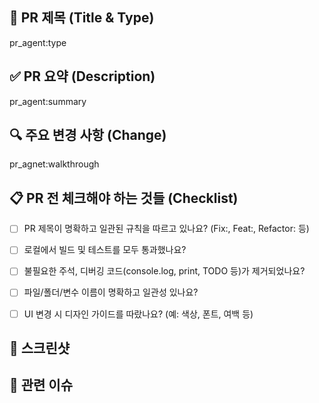 ## 📌 PR 제목 (Title & Type)

pr_agent:type

## ✅ PR 요약 (Description)

pr_agent:summary

## 🔍 주요 변경 사항 (Change)

pr_agnet:walkthrough

## 📋 PR 전 체크해야 하는 것들 (Checklist)

- [ ] PR 제목이 명확하고 일관된 규칙을 따르고 있나요? (Fix:, Feat:, Refactor: 등)

- [ ] 로컬에서 빌드 및 테스트를 모두 통과했나요?

- [ ] 불필요한 주석, 디버깅 코드(console.log, print, TODO 등)가 제거되었나요?

- [ ] 파일/폴더/변수 이름이 명확하고 일관성 있나요?

- [ ] UI 변경 시 디자인 가이드를 따랐나요? (예: 색상, 폰트, 여백 등)

## 📸 스크린샷

## 🔗 관련 이슈
